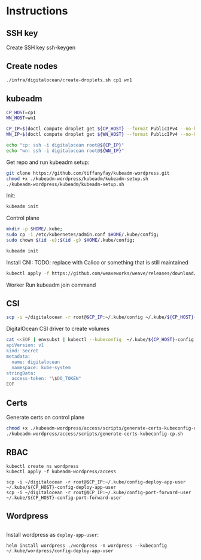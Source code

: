 # Instructions

## SSH key
Create SSH key
ssh-keygen



## Create nodes
```bash
./infra/digitalocean/create-droplets.sh cp1 wn1
```

## kubeadm
```bash
CP_HOST=cp1
WN_HOST=wn1

CP_IP=$(doctl compute droplet get ${CP_HOST} --format PublicIPv4 --no-header)
WN_IP=$(doctl compute droplet get ${WN_HOST} --format PublicIPv4 --no-header)

echo "cp: ssh -i digitalocean root@${CP_IP}"
echo "wn: ssh -i digitalocean root@${WN_IP}"
```

Get repo and run kubeadm setup:
```bash
git clone https://github.com/tiffanyfay/kubeadm-wordpress.git
chmod +x ./kubeadm-wordpress/kubeadm/kubeadm-setup.sh
./kubeadm-wordpress/kubeadm/kubeadm-setup.sh
```

Init:
```bash
kubeadm init
```

Control plane
```bash
mkdir -p $HOME/.kube;
sudo cp -i /etc/kubernetes/admin.conf $HOME/.kube/config;
sudo chown $(id -u):$(id -g) $HOME/.kube/config;

kubeadm init
```

Install CNI:
TODO: replace with Calico or something that is still maintained
```bash
kubectl apply -f https://github.com/weaveworks/weave/releases/download/v2.8.1/weave-daemonset-k8s-1.11.yaml
```

Worker
Run kubeadm join command



## CSI
```bash
scp -i ~/digitalocean -r root@$CP_IP:~/.kube/config ~/.kube/${CP_HOST}-config
```
DigitalOcean CSI driver to create volumes

```bash
cat <<EOF | envsubst | kubectl --kubeconfig  ~/.kube/${CP_HOST}-config apply -f -
apiVersion: v1
kind: Secret
metadata:
  name: digitalocean
  namespace: kube-system
stringData:
  access-token: "\$DO_TOKEN"
EOF
```

## Certs
Generate certs on control plane
```bash
chmod +x ./kubeadm-wordpress/access/scripts/generate-certs-kubeconfig-cp.sh
./kubeadm-wordpress/access/scripts/generate-certs-kubeconfig-cp.sh
```

## RBAC
```
kubectl create ns wordpress
kubectl apply -f kubeadm-wordpress/access
```
```
scp -i ~/digitalocean -r root@$CP_IP:~/.kube/config-deploy-app-user ~/.kube/${CP_HOST}-config-deploy-app-user
scp -i ~/digitalocean -r root@$CP_IP:~/.kube/config-port-forward-user ~/.kube/${CP_HOST}-config-port-forward-user
```


## Wordpress
##

Install wordpress as `deploy-app-user`:
```
helm install wordpress ./wordpress -n wordpress --kubeconfig ~/.kube/wordpress/config-deploy-app-user
```